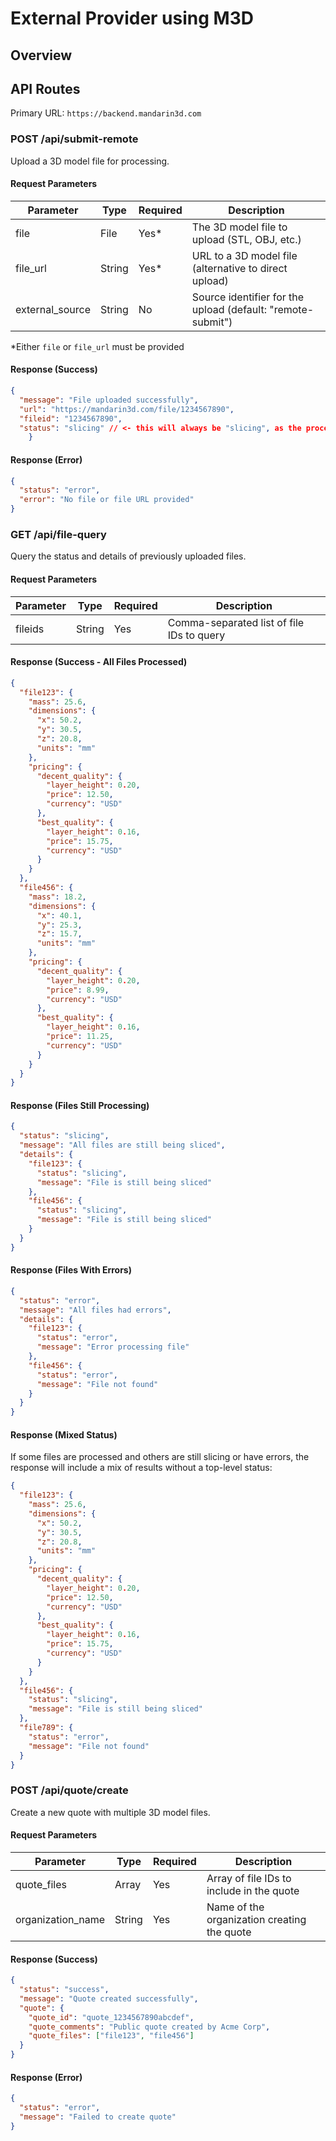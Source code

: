 # External Provider using M3D

## Overview

## API Routes

Primary URL: `https://backend.mandarin3d.com`

### POST /api/submit-remote

Upload a 3D model file for processing.

#### Request Parameters

| Parameter | Type | Required | Description |
|-----------|------|----------|-------------|
| file | File | Yes* | The 3D model file to upload (STL, OBJ, etc.) |
| file_url | String | Yes* | URL to a 3D model file (alternative to direct upload) |
| external_source | String | No | Source identifier for the upload (default: "remote-submit") |

*Either `file` or `file_url` must be provided

#### Response (Success)

```json
{
  "message": "File uploaded successfully",
  "url": "https://mandarin3d.com/file/1234567890",
  "fileid": "1234567890",
  "status": "slicing" // <- this will always be "slicing", as the processing is done in the backend asynchronously, you will have to query the status of the file to see when it is done (see below)
    }
```

#### Response (Error)

```json
{
  "status": "error",
  "error": "No file or file URL provided"
}
```


### GET /api/file-query

Query the status and details of previously uploaded files.

#### Request Parameters

| Parameter | Type | Required | Description |
|-----------|------|----------|-------------|
| fileids | String | Yes | Comma-separated list of file IDs to query |

#### Response (Success - All Files Processed)

```json
{
  "file123": {
    "mass": 25.6,
    "dimensions": {
      "x": 50.2,
      "y": 30.5,
      "z": 20.8,
      "units": "mm"
    },
    "pricing": {
      "decent_quality": {
        "layer_height": 0.20,
        "price": 12.50,
        "currency": "USD"
      },
      "best_quality": {
        "layer_height": 0.16,
        "price": 15.75,
        "currency": "USD"
      }
    }
  },
  "file456": {
    "mass": 18.2,
    "dimensions": {
      "x": 40.1,
      "y": 25.3,
      "z": 15.7,
      "units": "mm"
    },
    "pricing": {
      "decent_quality": {
        "layer_height": 0.20,
        "price": 8.99,
        "currency": "USD"
      },
      "best_quality": {
        "layer_height": 0.16,
        "price": 11.25,
        "currency": "USD"
      }
    }
  }
}
```

#### Response (Files Still Processing)

```json
{
  "status": "slicing",
  "message": "All files are still being sliced",
  "details": {
    "file123": {
      "status": "slicing",
      "message": "File is still being sliced"
    },
    "file456": {
      "status": "slicing",
      "message": "File is still being sliced"
    }
  }
}
```

#### Response (Files With Errors)

```json
{
  "status": "error",
  "message": "All files had errors",
  "details": {
    "file123": {
      "status": "error",
      "message": "Error processing file"
    },
    "file456": {
      "status": "error",
      "message": "File not found"
    }
  }
}
```

#### Response (Mixed Status)

If some files are processed and others are still slicing or have errors, the response will include a mix of results without a top-level status:

```json
{
  "file123": {
    "mass": 25.6,
    "dimensions": {
      "x": 50.2,
      "y": 30.5,
      "z": 20.8,
      "units": "mm"
    },
    "pricing": {
      "decent_quality": {
        "layer_height": 0.20,
        "price": 12.50,
        "currency": "USD"
      },
      "best_quality": {
        "layer_height": 0.16,
        "price": 15.75,
        "currency": "USD"
      }
    }
  },
  "file456": {
    "status": "slicing",
    "message": "File is still being sliced"
  },
  "file789": {
    "status": "error",
    "message": "File not found"
  }
}
```

### POST /api/quote/create

Create a new quote with multiple 3D model files.

#### Request Parameters

| Parameter | Type | Required | Description |
|-----------|------|----------|-------------|
| quote_files | Array | Yes | Array of file IDs to include in the quote |
| organization_name | String | Yes | Name of the organization creating the quote |

#### Response (Success)

```json
{
  "status": "success",
  "message": "Quote created successfully",
  "quote": {
    "quote_id": "quote_1234567890abcdef",
    "quote_comments": "Public quote created by Acme Corp",
    "quote_files": ["file123", "file456"]
  }
}
```

#### Response (Error)

```json
{
  "status": "error",
  "message": "Failed to create quote"
}
```


